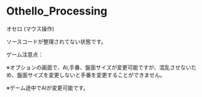 # Othello_Processing
オセロ (マウス操作)

ソースコードが整理されてない状態です。

ゲーム注意点：

※オプションの画面で、AI,手番、盤面サイズが変更可能ですが、混乱させないため、盤面サイズを変更しないと手番を変更することができません。

※ゲーム途中でAIが変更可能です。
